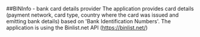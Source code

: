 ##BINInfo - bank card details provider
The application provides card details (payment network, card type, country where the card was issued and emitting bank details) based on 'Bank Identification Numbers'.
The application is using the Binlist.net API (https://binlist.net/)

